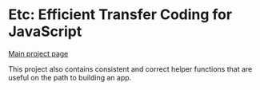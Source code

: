 # Etc: Efficient Transfer Coding for JavaScript

[Main project page](https://github.com/superp00t/etc)

This project also contains consistent and correct helper functions that are useful on the path to building an app. 